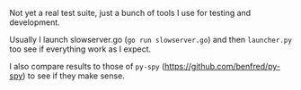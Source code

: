 Not yet a real test suite, just a bunch of tools I use for testing and development.

Usually I launch slowserver.go (`go run slowserver.go`) and then `launcher.py`
too see if everything work as I expect.

I also compare results to those of `py-spy` (https://github.com/benfred/py-spy)
to see if they make sense.
